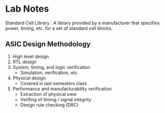 # Lab Notes

Standard Cell Library
: A library provided by a manufacturer that specifies power, timing, etc. for a set
of standard cell blocks.

## ASIC Design Methodology

1. High level design
2. RTL design
3. System, timing, and logic verification
   - Simulation, verification, etc.
4. Physical design
   - Covered in last semesters class
5. Performance and manufacturability verification
   - Extraction of physical view
   - Verifing of timing / signal integrity
   - Design rule checking (DRC)
